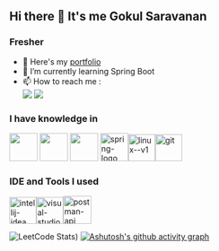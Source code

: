 
## Hi there 👋 It's me Gokul Saravanan

### Fresher
- 🔭 Here's my [portfolio](https://sites.google.com/view/parthasarathy-ak/home)                                                                                 
- 🌱 I’m currently learning Spring Boot
- 📫 How to reach me :
<br /> [<img src="https://img.shields.io/badge/LinkedIn-0077B5?style=for-the-badge&logo=linkedin&logoColor=white" />](https://www.linkedin.com/in/gokul-saravanan758/)
[<img src="https://img.shields.io/badge/Gmail-D14836?style=for-the-badge&logo=gmail&logoColor=white" />](mailto:gokulsaravanan758@gmail.com)

### I have knowledge in
<img height="50" width="50" src="https://img.icons8.com/color/48/000000/c-programming.png" />  <img height="50" width="50" src="https://img.icons8.com/color/48/000000/java-coffee-cup-logo.png" /> <img height="50" width="50" src="https://img.icons8.com/color/48/000000/mysql-logo.png"/> <img width="50" height="50" src="https://img.icons8.com/officel/80/spring-logo.png" alt="spring-logo"/><img width="48" height="48" src="https://img.icons8.com/color/48/linux--v1.png" alt="linux--v1"/><img width="48" height="48" src="https://img.icons8.com/color/48/git.png" alt="git"/>

### IDE and Tools I used
<img width="48" height="48" src="https://img.icons8.com/color/48/intellij-idea.png" alt="intellij-idea"/><img width="48" height="48" src="https://img.icons8.com/fluency/48/visual-studio-code-2019.png" alt="visual-studio-code-2019"/><img width="50" height="50" src="https://img.icons8.com/dusk/64/postman-api.png" alt="postman-api"/> 

 ![LeetCode Stats](https://leetcard.jacoblin.cool/Gokul_Saravanan_20?theme=dark&font=Marmelad))
 [![Ashutosh's github activity graph](https://github-readme-activity-graph.vercel.app/graph?username=Gokul-Saravanan20&bg_color=050505&color=ffffff&line=07df0a&point=ffffff&area=true&hide_border=true)](https://github.com/ashutosh00710/github-readme-activity-graph)
